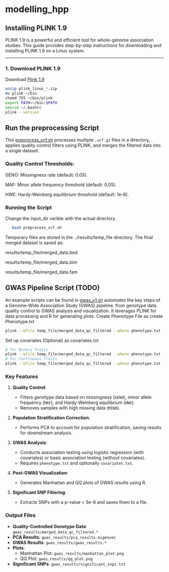 # modelling_hpp

## Installing PLINK 1.9
PLINK 1.9 is a powerful and efficient tool for whole-genome association studies. This guide provides step-by-step instructions for downloading and installing PLINK 1.9 on a Linux system.

---

### **1. Download PLINK 1.9**

Download [Plink 1.9](https://www.cog-genomics.org/plink/)
```bash
unzip plink_linux_*.zip
mv plink ~/bin
chomd 755 ~/bin/plink
export PATH=~/bin:$PATH
source ~/.bashrc
plink --version
```

## Run the preprocessing Script

This [preprocess_vcf.sh](https://github.com/isen-zhang/modelling_hpp/blob/main/preprocess_vcf.sh) processes multiple `.vcf.gz` files in a directory, applies quality control filters using PLINK, and merges the filtered data into a single dataset.

### Quality Control Thresholds:

GENO: Missingness rate (default: 0.05).

MAF: Minor allele frequency threshold (default: 0.05).

HWE: Hardy-Weinberg equilibrium threshold (default: 1e-6).

### **Running the Script**
Change the input_dir varible with the actual directory.
```bash
   bash preprocess_vcf.sh
```

Temporary files are stored in the ../results/temp_file directory.
The final merged dataset is saved as:

results/temp_file/merged_data.bed

results/temp_file/merged_data.bim

results/temp_file/merged_data.fam

## GWAS Pipeline Script (TODO)

An example scripts can be found in [gwas_v1.sh](https://github.com/isen-zhang/modelling_hpp/blob/main/gwas_v1.sh) automates the key steps of a Genome-Wide Association Study (GWAS) pipeline, from genotype data quality control to GWAS analysis and visualization. It leverages PLINK for data processing and R for generating plots.
Create Phenotype File as create Phenotype.txt
```bash
plink --bfile temp_file/merged_data_qc_filtered --pheno phenotype.txt --assoc --out gwas_results
```

Set up covariates (Optional) as covariates.txt
```bash
# for Binary Traits
plink --bfile temp_file/merged_data_qc_filtered --pheno phenotype.txt --covar covariates.txt --logistic --out gwas_results
# for Continuous Traits
plink --bfile temp_file/merged_data_qc_filtered --pheno phenotype.txt --covar covariates.txt --linear --out gwas_results
```

### Key Features
1. **Quality Control**:
   - Filters genotype data based on missingness (`GENO`), minor allele frequency (`MAF`), and Hardy-Weinberg equilibrium (`HWE`).
   - Removes samples with high missing data (`MIND`).

2. **Population Stratification Correction**:
   - Performs PCA to account for population stratification, saving results for downstream analysis.

3. **GWAS Analysis**:
   - Conducts association testing using logistic regression (with covariates) or basic association testing (without covariates).
   - Requires `phenotype.txt` and optionally `covariates.txt`.

4. **Post-GWAS Visualization**:
   - Generates Manhattan and QQ plots of GWAS results using R.

5. **Significant SNP Filtering**:
   - Extracts SNPs with a p-value < 5e-8 and saves them to a file.

### Output Files
- **Quality-Controlled Genotype Data**: `gwas_results/merged_data_qc_filtered.*`
- **PCA Results**: `gwas_results/pca_results.eigenvec`
- **GWAS Results**: `gwas_results/gwas_results.*`
- **Plots**:
  - Manhattan Plot: `gwas_results/manhattan_plot.png`
  - QQ Plot: `gwas_results/qq_plot.png`
- **Significant SNPs**: `gwas_results/significant_snps.txt`
